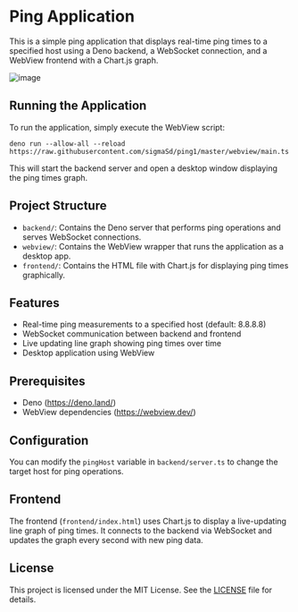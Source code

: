 # Ping Application

This is a simple ping application that displays real-time ping times to a specified host using a Deno backend, a WebSocket connection, and a WebView frontend with a Chart.js graph.

![image](https://github.com/user-attachments/assets/e336c6c1-d069-4fbd-8330-d061d82f4228)

## Running the Application

To run the application, simply execute the WebView script:

```
deno run --allow-all --reload https://raw.githubusercontent.com/sigmaSd/ping1/master/webview/main.ts
```

This will start the backend server and open a desktop window displaying the ping times graph.

## Project Structure

- `backend/`: Contains the Deno server that performs ping operations and serves WebSocket connections.
- `webview/`: Contains the WebView wrapper that runs the application as a desktop app.
- `frontend/`: Contains the HTML file with Chart.js for displaying ping times graphically.

## Features

- Real-time ping measurements to a specified host (default: 8.8.8.8)
- WebSocket communication between backend and frontend
- Live updating line graph showing ping times over time
- Desktop application using WebView

## Prerequisites

- Deno (https://deno.land/)
- WebView dependencies (https://webview.dev/)

## Configuration

You can modify the `pingHost` variable in `backend/server.ts` to change the target host for ping operations.

## Frontend

The frontend (`frontend/index.html`) uses Chart.js to display a live-updating line graph of ping times. It connects to the backend via WebSocket and updates the graph every second with new ping data.

## License

This project is licensed under the MIT License. See the [LICENSE](LICENSE) file for details.
